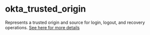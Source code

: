 # okta_trusted_origin

Represents a trusted origin and source for login, logout, and recovery operations. [See here for more details](https://developer.okta.com/docs/api/resources/trusted-origins)
